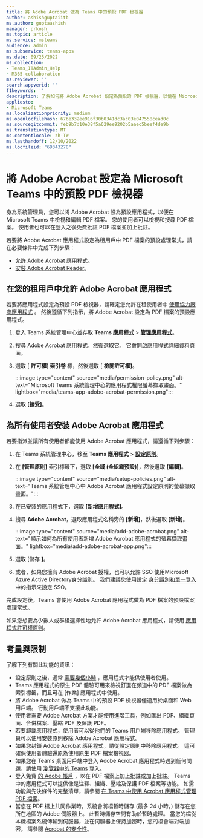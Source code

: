 ```yaml
---
title: 將 Adobe Acrobat 做為 Teams 中的預設 PDF 檢視器
author: ashishguptaiitb
ms.author: guptaashish
manager: prkosh
ms.topic: article
ms.service: msteams
audience: admin
ms.subservice: teams-apps
ms.date: 09/25/2022
ms.collection:
- Teams_ITAdmin_Help
- M365-collaboration
ms.reviewer: ''
search.appverid: ''
f1keywords: ''
description: 了解如何將 Adobe Acrobat 設定為預設的 PDF 檢視器，以便在 Microsoft Teams 中檢視和編輯 PDF 檔案。
appliesto:
- Microsoft Teams
ms.localizationpriority: medium
ms.openlocfilehash: 67be332ee916f30b0341dc3ac03e047558cead0c
ms.sourcegitcommit: feb9b7d10e38f5a629ee9202b5aaec5beef4de9b
ms.translationtype: MT
ms.contentlocale: zh-TW
ms.lasthandoff: 12/10/2022
ms.locfileid: "69343278"
---
```

# <a name="set-adobe-acrobat-as-the-default-pdf-viewer-in-microsoft-teams"></a>將 Adobe Acrobat 設定為 Microsoft Teams 中的預設 PDF 檢視器

身為系統管理員，您可以將 Adobe Acrobat 設為預設應用程式，以便在 Microsoft Teams 中檢視和編輯 PDF 檔案。 您的使用者可以檢視和搜尋 PDF 檔案。 使用者也可以在登入之後免費批註 PDF 檔案並加上批註。

若要將 Adobe Acrobat 應用程式設定為租用戶中 PDF 檔案的預設處理常式，請在必要條件中完成下列步驟：

* [允許 Adobe Acrobat 應用程式](#allow-adobe-acrobat-app-in-your-tenant)。
* [安裝 Adobe Acrobat Reader](#install-adobe-acrobat-app-for-all-users)。

## <a name="allow-adobe-acrobat-app-in-your-tenant"></a>在您的租用戶中允許 Adobe Acrobat 應用程式

若要將應用程式設定為預設 PDF 檢視器，請確定您允許在租使用者中 [使用協力廠商應用程式](manage-apps.md#manage-org-wide-app-settings) 。 然後遵循下列指示，將 Adobe Acrobat 設定為 PDF 檔案的預設應用程式。

1. 登入 Teams 系統管理中心並存取 **Teams 應用程式**  >  **[管理應用程式](https://admin.teams.microsoft.com/policies/manage-apps)**。

1. 搜尋 Adobe Acrobat 應用程式，然後選取它。 它會開啟應用程式詳細資料頁面。

1. 選取 [ **許可權] 索引卷** 標，然後選取 [ **檢閱許可權]**。

   :::image type="content" source="media/permission-policy.png" alt-text="Microsoft Teams 系統管理中心的應用程式權限螢幕擷取畫面。" lightbox="media/teams-app-adobe-acrobat-permission.png":::

1. 選取 **[接受]**。

## <a name="install-adobe-acrobat-app-for-all-users"></a>為所有使用者安裝 Adobe Acrobat 應用程式

若要指派並讓所有使用者都能使用 Adobe Acrobat 應用程式，請遵循下列步驟：

1. 在 Teams 系統管理中心，移至 **Teams 應用程式**  >  [**設定原則**](https://admin.teams.microsoft.com/policies/app-setup)。

1. 在 **[管理原則]** 索引標籤下，選取 **[全域 (全組織預設)]**，然後選取 **[編輯]**。

   :::image type="content" source="media/setup-policies.png" alt-text="Teams 系統管理中心中 Adobe Acrobat 應用程式設定原則的螢幕擷取畫面。":::

1. 在已安裝的應用程式下，選取 **[新增應用程式]**。

1. 搜尋 **Adobe Acrobat**，選取應用程式名稱旁的 **[新增]**，然後選取 **[新增]**。

   :::image type="content" source="media/add-adobe-acrobat.png" alt-text="顯示如何為所有使用者新增 Adobe Acrobat 應用程式的螢幕擷取畫面。" lightbox="media/add-adobe-acrobat-app.png":::

1. 選取 [儲存 **]**。

1. 或者，如果您擁有 Adobe Acrobat 授權，也可以允許 SSO 使用Microsoft Azure Active Directory身分識別。 我們建議您使用設定 [身分識別和單一登入](https://helpx.adobe.com/enterprise/using/set-up-identity.html)中的指示來設定 SSO。

完成設定後，Teams 會使用 Adobe Acrobat 應用程式做為 PDF 檔案的預設檔案處理常式。

如果您想要為少數人或群組選擇性地允許 Adobe Acrobat 應用程式，請使用 [應用程式許可權原則](teams-app-permission-policies.md)。

## <a name="considerations-and-limitations"></a>考量與限制

了解下列有關此功能的資訊：

* 設定原則之後，通常 [需要幾個小時](teams-app-setup-policies.md#considerations-and-limitations) ，應用程式才能供使用者使用。
* Teams 應用程式的原生 PDF 體驗可用來檢視釘選在頻道中的 PDF 檔案做為索引標籤，而且可在 [作業] 應用程式中使用。
* 將 Adobe Acrobat 做為 Teams 中的預設 PDF 檢視器僅適用於桌面和 Web 用戶端。 行動用戶端不支援此功能。
* 使用者需要 Adobe Acrobat 方案才能使用進階工具，例如匯出 PDF、組織頁面、合併檔案、壓縮 PDF 及保護 PDF。
* 若要卸載應用程式，使用者可以從他們的 Teams 用戶端移除應用程式。 管理員可以使用安裝原則移除 Adobe Acrobat 應用程式。
* 如果您封鎖 Adobe Acrobat 應用程式，請從設定原則中移除應用程式。 這可確保使用者體驗還原為使用原生 PDF 檔案檢視器。
* 如果您在 Teams 桌面用戶端中登入 Adobe Acrobat 應用程式時遇到任何問題，請使用 [瀏覽器中的 Teams](https://teams.microsoft.com/) 登入。
* 登入免費 [的 Adobe 帳戶](https://acrobat.adobe.com/us/en/) ，以在 PDF 檔案上加上批註或加上批註。 Teams 中的應用程式可以提供像是注釋、組織、壓縮及保護 PDF 檔案等功能。 如需功能與先決條件的完整清單，請參閱 [在 Teams 中使用 Acrobat 應用程式管理 PDF 檔案](https://www.adobe.com/content/dam/dx-dc/pdf/ue/acrobat-msft-teams-feature-comp-ue.pdf)。
* 當您在 PDF 檔上共同作業時，系統會將檔暫時儲存 (最多 24 小時，) 儲存在您所在地區的 Adobe 伺服器上。 此暫時儲存空間有助於暫時處理。 當您的檔從本機檔案系統傳輸到伺服器，並在伺服器上保持加密時，您的檔會端對端加密。 請參閱 [Acrobat 的安全性](https://aka.ms/Adobe_Acrobat_Security)。
